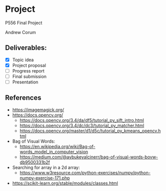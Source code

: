 # Project
P556 Final Project

Andrew Corum

## Deliverables:
- [x] Topic idea
- [x] Project proposal
- [ ] Progress report
- [ ] Final submission
- [ ] Presentation

## References
* https://imagemagick.org/
* https://docs.opencv.org/
    * https://docs.opencv.org/3.4/da/df5/tutorial_py_sift_intro.html
    * https://docs.opencv.org/3.4/dc/dc3/tutorial_py_matcher.html
    * https://docs.opencv.org/master/d1/d5c/tutorial_py_kmeans_opencv.html
* Bag of Visual Words:
    * https://en.wikipedia.org/wiki/Bag-of-words_model_in_computer_vision
    * https://medium.com/@aybukeyalcinerr/bag-of-visual-words-bovw-db9500331b2f
* Searching for array in a 2d array:
    * https://www.w3resource.com/python-exercises/numpy/python-numpy-exercise-171.php
* https://scikit-learn.org/stable/modules/classes.html

